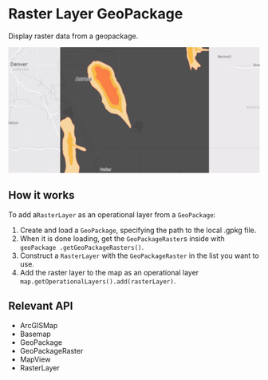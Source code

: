 # Raster Layer GeoPackage

Display raster data from a geopackage.

![](RasterLayerGeoPackage.png)

## How it works

To add a`RasterLayer` as an operational layer from a `GeoPackage`:

1.  Create and load a `GeoPackage`, specifying the path to the local .gpkg file.
2.  When it is done loading, get the `GeoPackageRaster`s inside with `geoPackage
  .getGeoPackageRasters()`.
3.  Construct a `RasterLayer` with the `GeoPackageRaster` in the list you want to use.
4.  Add the raster layer to the map as an operational layer `map.getOperationalLayers().add(rasterLayer)`.


## Relevant API


*   ArcGISMap
*   Basemap
*   GeoPackage
*   GeoPackageRaster
*   MapView
*   RasterLayer

